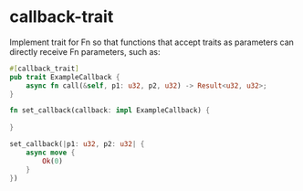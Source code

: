 # callback-trait

Implement trait for Fn so that functions that accept traits as parameters can directly receive Fn parameters, such as:

```rust
#[callback_trait]
pub trait ExampleCallback {
	async fn call(&self, p1: u32, p2, u32) -> Result<u32, u32>;
}

fn set_callback(callback: impl ExampleCallback) {
    
}

set_callback(|p1: u32, p2: u32| {
    async move {
        Ok(0)
    }
})

```

